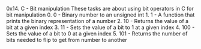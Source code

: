 0x14. C - Bit manipulation
These tasks are about using bit operators in C for bit manipulation
	0. 0 - Binary number to an unsigned int 
	1. 1 - A function that prints the binary representation of a number 
	2. 10 - Returns the value of a bit at a given index 
	3. 11 - Sets the value of a bit to 1 at a given index 
	4. 100 - Sets the value of a bit to 0 at a given index 
	5. 101 - Returns the number of bits needed to flip to get from number to another 

